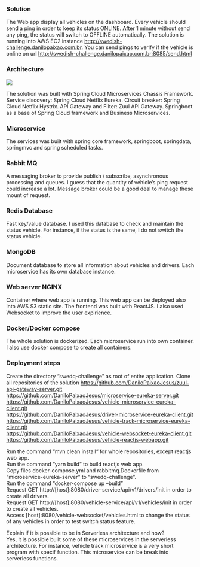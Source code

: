 ### Solution
The Web app display all vehicles on the dashboard. Every vehicle should send a ping in order to keep its status ONLINE. After 1 minute without send any ping, the status will switch to OFFLINE automatically.
The solution is running into AWS EC2 instance http://swedish-challenge.danilopaixao.com.br.
You can send pings to verify if the vehicle is online on url http://swedish-challenge.danilopaixao.com.br:8085/send.html

### Architecture
![](https://https://s3.amazonaws.com/bucket.danilopaixao.com.br/spring-cloud-vehicle-solution.png)

The solution was built with Spring Cloud Microservices Chassis Framework.
Service discovery: Spring Cloud Netflix Eureka. 
Circuit breaker: Spring Cloud Netflix Hystrix.
API Gateway and Filter: Zuul API Gateway.
Springboot as a base of Spring Cloud framework and Business Microservices.

### Microservice
The services was built with spring core framework, springboot, springdata, springmvc and spring scheduled tasks.

### Rabbit MQ
A messaging broker to provide publish / subscribe, asynchronous processing and queues.
I guess that the quantity of vehicle’s ping request could increase a lot. Message broker could be a good deal to manage these mount of request.

### Redis Database
Fast key/value database. I used this database to check and maintain the status vehicle.
For instance, if the status is the same, I do not switch the status vehicle.

### MongoDB
Document database to store all information about vehicles and drivers. Each microservice has its own database instance.

### Web server NGINX
Container where web app is running. This web app can be deployed also into AWS S3 static site. The frontend was built with ReactJS. I also used Websocket to improve the user expirience.

### Docker/Docker compose
The whole solution is dockerized. Each microservice run into own container. I also use docker compose to create all containers.

### Deployment steps
Create the directory “swedq-challenge” as root of entire application.
Clone all repositories of the solution
https://github.com/DaniloPaixaoJesus/zuul-api-gateway-server.git<br>
https://github.com/DaniloPaixaoJesus/microservice-eureka-server.git<br>
https://github.com/DaniloPaixaoJesus/vehicle-microservice-eureka-client.git<br>
https://github.com/DaniloPaixaoJesus/driver-microservice-eureka-client.git<br>
https://github.com/DaniloPaixaoJesus/vehicle-track-microservice-eureka-client.git<br>
https://github.com/DaniloPaixaoJesus/vehicle-websocket-eureka-client.git<br>
https://github.com/DaniloPaixaoJesus/vehicle-reactjs-webapp.git<br>

Run the command “mvn clean install“ for whole repositories, except reactjs web app.<br>
Run the command “yarn build” to build reactjs web app.<br>
Copy files docker-compose.yml and rabbitmq.Dockerfile from “microservice-eureka-server” to “swedq-challenge”.<br>
Run the command “docker-compose up –build”<br>
Request GET http://[host]:8080/driver-service/api/v1/drivers/init in order to create all drivers.<br>
Request GET http://[host]:8080/vehicle-service/api/v1/vehicles/init in order to create all vehicles.<br>
Access [host]:8080/vehicle-websocket/vehicles.html to change the status of any vehicles in order to test switch status feature.<br>

Explain if it is possible to be in Serverless architecture and how?<br>
Yes, it is possible built some of these microservices in the serverless architecture. For instance, vehicle track microservice is a very short program with specif function. This microservice can be break into serverless functions.
